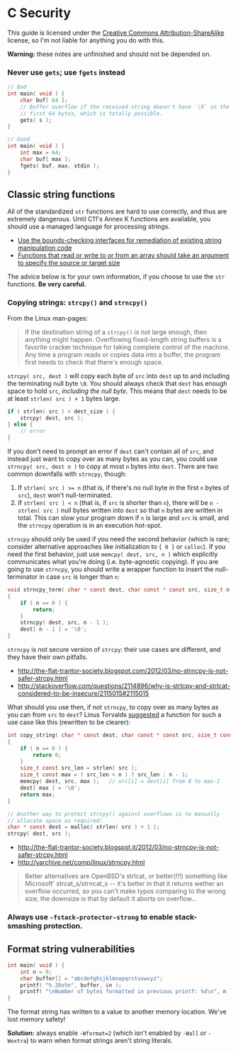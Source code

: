 # C Security

This guide is licensed under the [Creative Commons Attribution-ShareAlike](/license.md) license, so I'm not liable for anything you do with this.

**Warning:** these notes are unfinished and should not be depended on.

### Never use `gets`; use `fgets` instead

``` c
// Bad
int main( void ) {
    char buf[ 64 ];
    // Buffer overflow if the received string doesn't have `\0` in the
    // first 64 bytes, which is totally possible.
    gets( s );
}

// Good
int main( void ) {
    int max = 64;
    char buf[ max ];
    fgets( buf, max, stdin );
}
```

## Classic string functions

All of the standardized `str` functions are hard to use correctly, and thus are extremely dangerous. Until C11's Annex K functions are available, you should use a managed language for processing strings.

* [Use the bounds-checking interfaces for remediation of existing string manipulation code](https://www.securecoding.cert.org/confluence/display/seccode/STR07-C.+Use+the+bounds-checking+interfaces+for+remediation+of+existing+string+manipulation+code)
* [Functions that read or write to or from an array should take an argument to specify the source or target size](https://www.securecoding.cert.org/confluence/display/seccode/API02-C.+Functions+that+read+or+write+to+or+from+an+array+should+take+an+argument+to+specify+the+source+or+target+size)

The advice below is for your own information, if you choose to use the `str` functions. **Be very careful.**

### Copying strings: `strcpy()` and `strncpy()`

From the Linux man-pages:

> If the destination string of a `strcpy()` is not large enough, then anything might happen. Overflowing fixed-length string buffers is a favorite cracker technique for taking complete control of the machine. Any time a program reads or copies data into a buffer, the program first needs to check that there's enough space.

`strcpy( src, dest )` will copy each byte of `src` into `dest` up to and including the terminating null byte `\0`. You should always check that `dest` has enough space to hold `src`, *including the null byte*. This means that `dest` needs to be at least `strlen( src ) + 1` bytes large.

``` c
if ( strlen( src ) < dest_size ) {
    strcpy( dest, src );
} else {
    // error
}
```

If you don't need to prompt an error if `dest` can't contain all of `src`, and instead just want to copy over as many bytes as you can, you could use `strncpy( src, dest n )` to copy at most `n` bytes into `dest`. There are two common downfalls with `strncpy`, though:

1. If `strlen( src ) >= n` (that is, if there's no null byte in the first `n` bytes of `src`), `dest` won't null-terminated.
2. If `strlen( src ) < n` (that is, if `src` is shorter than `n`), there will be `n - strlen( src )` null bytes written into `dest` so that `n` bytes are written in total. This can slow your program down if `n` is large and `src` is small, and the `strncpy` operation is in an execution hot-spot.

`strncpy` should only be used if you need the second behavior (which is rare; consider alternative approaches like initialization to `{ 0 }` or `calloc`). If you need the first behavior, just use `memcpy( dest, src, n )` which explicitly communicates what you're doing (i.e. byte-agnostic copying). If you are going to use `strncpy`, you should write a wrapper function to insert the null-terminator in case `src` is longer than `n`:

``` c
void strncpy_term( char * const dest, char const * const src, size_t n )
{
    if ( n == 0 ) {
        return;
    }
    strncpy( dest, src, n - 1 );
    dest[ n - 1 ] = '\0';
}
```

`strncpy` is not secure version of `strcpy`: their use cases are different, and they have their own pitfalls.

* <http://the-flat-trantor-society.blogspot.com/2012/03/no-strncpy-is-not-safer-strcpy.html>
* <http://stackoverflow.com/questions/2114896/why-is-strlcpy-and-strlcat-considered-to-be-insecure/2115015#2115015>

What should you use then, if not `strncpy`, to copy over as many bytes as you can from `src` to `dest`? Linus Torvalds [suggested](http://yarchive.net/comp/linux/strncpy.html) a function for such a use case like this (rewritten to be clearer):

``` c
int copy_string( char * const dest, char const * const src, size_t const n )
{
    if ( n == 0 ) {
        return 0;
    }
    size_t const src_len = strlen( src );
    size_t const max = ( src_len < n ) ? src_len : n - 1;
    memcpy( dest, src, max );   // src[i] = dest[i] from 0 to max-1
    dest[ max ] = '\0';
    return max;
}
```


``` c
// Another way to protect strcpy() against overflows is to manually
// allocate space as required:
char * const dest = malloc( strlen( src ) + 1 );
strcpy( dest, src );
```

* http://the-flat-trantor-society.blogspot.it/2012/03/no-strncpy-is-not-safer-strcpy.html
* http://yarchive.net/comp/linux/strncpy.html

> Better alternatives are OpenBSD's strlcat, or better(!!!) something like Microsoft' strcat_s/strncat_s -- it's better in that it returns wether an overflow occurred, so you can't make typos comparing to the wrong size; the downsize is that by default it aborts on overflow...


### Always use `-fstack-protector-strong` to enable stack-smashing protection.


## Format string vulnerabilities

``` c
int main( void ) {
    int n = 0;
    char buffer[] = "abcdefghijklmnopqrstuvwxyz";
    printf( "%.20x%n", buffer, &n );
    printf( "\nNumber of bytes formatted in previous printf: %d\n", n );
}
```

The format string has written to a value to another memory location. We've lost memory safety!

**Solution:** always enable `-Wformat=2` (which isn't enabled by `-Wall` or `-Wextra`) to warn when format strings aren't string literals.


